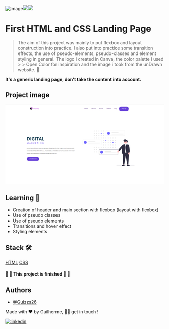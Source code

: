 ![image](https://github.com/Guizzs26/company-website/assets/153924223/8e5cef7e-fc8e-46ef-ae80-4b601c7f3a2c)<img src="https://img.shields.io/static/v1?label=Page&message=HTML&color=fcba03&style=for-the-badge&logo=ghost"/><img src="https://img.shields.io/static/v1?label=Style&message=CSS&color=1572B6&style=for-the-badge&logo=css3&logoColor=white"/>

# First HTML and CSS Landing Page

> The aim of this project was mainly to put flexbox and layout construction into practice. I also put into practice some transition effects, the use of pseudo-elements, pseudo-classes and element styling in general. The logo I created in Canva, the color palette I used > > Open Color for inspiration and the image i took from the unDrawn website. 🚀

**It's a generic landing page, don't take the content into account.**

## Project image

<img src='/images/project-image.png' alt='Project Landing Page'></img>

## Learning 🧠

- Creation of header and main section with flexbox (layout with flexbox)
- Use of pseudo classes
- Use of pseudo elements
- Transitions and hover effect
- Styling elements

## Stack 🛠️

[HTML](https://developer.mozilla.org/pt-BR/docs/Learn/HTML)
[CSS](https://developer.mozilla.org/pt-BR/docs/Learn/CSS)

<h4> 
🚧  🚀 This project is finished 🚀 🚧
</h4>

## Authors

- [@Guizzs26](https://github.com/Guizzs26)

Made with ❤️ by Guilherme, 👋🏽 get in touch !

[![linkedin](https://img.shields.io/badge/linkedin-0A66C2?style=for-the-badge&logo=linkedin&logoColor=white)](https://www.linkedin.com/in/guilherme-alexandre-lescano-teixeira-17a4a12a3/)
